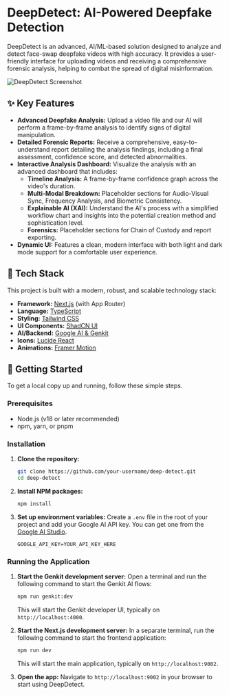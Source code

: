 # DeepDetect: AI-Powered Deepfake Detection

DeepDetect is an advanced, AI/ML-based solution designed to analyze and detect face-swap deepfake videos with high accuracy. It provides a user-friendly interface for uploading videos and receiving a comprehensive forensic analysis, helping to combat the spread of digital misinformation.

![DeepDetect Screenshot](https://placehold.co/800x400.png?text=DeepDetect+UI)

## ✨ Key Features

- **Advanced Deepfake Analysis:** Upload a video file and our AI will perform a frame-by-frame analysis to identify signs of digital manipulation.
- **Detailed Forensic Reports:** Receive a comprehensive, easy-to-understand report detailing the analysis findings, including a final assessment, confidence score, and detected abnormalities.
- **Interactive Analysis Dashboard:** Visualize the analysis with an advanced dashboard that includes:
    - **Timeline Analysis:** A frame-by-frame confidence graph across the video's duration.
    - **Multi-Modal Breakdown:** Placeholder sections for Audio-Visual Sync, Frequency Analysis, and Biometric Consistency.
    - **Explainable AI (XAI):** Understand the AI's process with a simplified workflow chart and insights into the potential creation method and sophistication level.
    - **Forensics:** Placeholder sections for Chain of Custody and report exporting.
- **Dynamic UI:** Features a clean, modern interface with both light and dark mode support for a comfortable user experience.

## 🚀 Tech Stack

This project is built with a modern, robust, and scalable technology stack:

- **Framework:** [Next.js](https://nextjs.org/) (with App Router)
- **Language:** [TypeScript](https://www.typescriptlang.org/)
- **Styling:** [Tailwind CSS](https://tailwindcss.com/)
- **UI Components:** [ShadCN UI](https://ui.shadcn.com/)
- **AI/Backend:** [Google AI & Genkit](https://firebase.google.com/docs/genkit)
- **Icons:** [Lucide React](https://lucide.dev/)
- **Animations:** [Framer Motion](https://www.framer.com/motion/)

## 🏁 Getting Started

To get a local copy up and running, follow these simple steps.

### Prerequisites

- Node.js (v18 or later recommended)
- npm, yarn, or pnpm

### Installation

1.  **Clone the repository:**
    ```sh
    git clone https://github.com/your-username/deep-detect.git
    cd deep-detect
    ```

2.  **Install NPM packages:**
    ```sh
    npm install
    ```

3.  **Set up environment variables:**
    Create a `.env` file in the root of your project and add your Google AI API key. You can get one from the [Google AI Studio](https://aistudio.google.com/app/apikey).
    ```
    GOOGLE_API_KEY=YOUR_API_KEY_HERE
    ```

### Running the Application

1.  **Start the Genkit development server:**
    Open a terminal and run the following command to start the Genkit AI flows:
    ```sh
    npm run genkit:dev
    ```
    This will start the Genkit developer UI, typically on `http://localhost:4000`.

2.  **Start the Next.js development server:**
    In a separate terminal, run the following command to start the frontend application:
    ```sh
    npm run dev
    ```
    This will start the main application, typically on `http://localhost:9002`.

3.  **Open the app:**
    Navigate to `http://localhost:9002` in your browser to start using DeepDetect.
